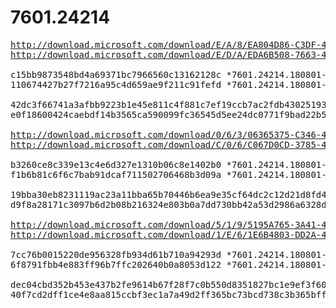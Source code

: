 # 7601.24214

<pre>
<a href="http://download.microsoft.com/download/E/A/8/EA804D86-C3DF-4719-9966-6A66C9306598/7601.24214.180801-1700.win7sp1_ldr_escrow_CLIENT_HOMEPREMIUM_x64FRE_en-us.iso">http://download.microsoft.com/download/E/A/8/EA804D86-C3DF-4719-9966-6A66C9306598/7601.24214.180801-1700.win7sp1_ldr_escrow_CLIENT_HOMEPREMIUM_x64FRE_en-us.iso</a>
<a href="http://download.microsoft.com/download/E/D/A/EDA6B508-7663-4E30-86F9-949932F443D0/7601.24214.180801-1700.win7sp1_ldr_escrow_CLIENT_HOMEPREMIUM_x86FRE_en-us.iso">http://download.microsoft.com/download/E/D/A/EDA6B508-7663-4E30-86F9-949932F443D0/7601.24214.180801-1700.win7sp1_ldr_escrow_CLIENT_HOMEPREMIUM_x86FRE_en-us.iso</a>

c15bb9873548bd4a69371bc7966560c13162128c *7601.24214.180801-1700.win7sp1_ldr_escrow_CLIENT_HOMEPREMIUM_x64FRE_en-us.iso
110674427b27f7216a95c4d659ae9f211c91fefd *7601.24214.180801-1700.win7sp1_ldr_escrow_CLIENT_HOMEPREMIUM_x86FRE_en-us.iso

42dc3f66741a3afbb9223b1e45e811c4f881c7ef19ccb7ac2fdb43025193901a *7601.24214.180801-1700.win7sp1_ldr_escrow_CLIENT_HOMEPREMIUM_x64FRE_en-us.iso
e0f18600424caebdf14b3565ca590099fc36545d5ee24dc0771f9bad22b5f7a3 *7601.24214.180801-1700.win7sp1_ldr_escrow_CLIENT_HOMEPREMIUM_x86FRE_en-us.iso

<a href="http://download.microsoft.com/download/0/6/3/06365375-C346-4D65-87C7-EE41F55F736B/7601.24214.180801-1700.win7sp1_ldr_escrow_CLIENT_PROFESSIONAL_x64FRE_en-us.iso">http://download.microsoft.com/download/0/6/3/06365375-C346-4D65-87C7-EE41F55F736B/7601.24214.180801-1700.win7sp1_ldr_escrow_CLIENT_PROFESSIONAL_x64FRE_en-us.iso</a>
<a href="http://download.microsoft.com/download/C/0/6/C067D0CD-3785-4727-898E-60DC3120BB14/7601.24214.180801-1700.win7sp1_ldr_escrow_CLIENT_PROFESSIONAL_x86FRE_en-us.iso">http://download.microsoft.com/download/C/0/6/C067D0CD-3785-4727-898E-60DC3120BB14/7601.24214.180801-1700.win7sp1_ldr_escrow_CLIENT_PROFESSIONAL_x86FRE_en-us.iso</a>

b3260ce8c339e13c4e6d327e1310b06c8e1402b0 *7601.24214.180801-1700.win7sp1_ldr_escrow_CLIENT_PROFESSIONAL_x64FRE_en-us.iso
f1b6b81c6f6c7bab91dcaf711502706468b3d09a *7601.24214.180801-1700.win7sp1_ldr_escrow_CLIENT_PROFESSIONAL_x86FRE_en-us.iso

19bba30eb8231119ac23a11bba65b70446b6ea9e35cf64dc2c12d21d8fd445ea *7601.24214.180801-1700.win7sp1_ldr_escrow_CLIENT_PROFESSIONAL_x64FRE_en-us.iso
d9f8a28171c3097b6d2b08b216324e803b0a7dd730bb42a53d2986a6328d1b5b *7601.24214.180801-1700.win7sp1_ldr_escrow_CLIENT_PROFESSIONAL_x86FRE_en-us.iso

<a href="http://download.microsoft.com/download/5/1/9/5195A765-3A41-4A72-87D8-200D897CBE21/7601.24214.180801-1700.win7sp1_ldr_escrow_CLIENT_ULTIMATE_x64FRE_en-us.iso">http://download.microsoft.com/download/5/1/9/5195A765-3A41-4A72-87D8-200D897CBE21/7601.24214.180801-1700.win7sp1_ldr_escrow_CLIENT_ULTIMATE_x64FRE_en-us.iso</a>
<a href="http://download.microsoft.com/download/1/E/6/1E6B4803-DD2A-49DF-8468-69C0E6E36218/7601.24214.180801-1700.win7sp1_ldr_escrow_CLIENT_ULTIMATE_x86FRE_en-us.iso">http://download.microsoft.com/download/1/E/6/1E6B4803-DD2A-49DF-8468-69C0E6E36218/7601.24214.180801-1700.win7sp1_ldr_escrow_CLIENT_ULTIMATE_x86FRE_en-us.iso</a>

7cc76b0015220de956328fb934d61b710a94293d *7601.24214.180801-1700.win7sp1_ldr_escrow_CLIENT_ULTIMATE_x64FRE_en-us.iso
6f8791fbb4e883ff96b7ffc202640b0a8053d122 *7601.24214.180801-1700.win7sp1_ldr_escrow_CLIENT_ULTIMATE_x86FRE_en-us.iso

dec04cbd352b453e437b2fe9614b67f28f7c0b550d8351827bc1e9ef3f601389 *7601.24214.180801-1700.win7sp1_ldr_escrow_CLIENT_ULTIMATE_x64FRE_en-us.iso
40f7cd2dff1ce4e8aa815ccbf3ec1a7a49d2ff365bc73bcd738c3b365bff9e4c *7601.24214.180801-1700.win7sp1_ldr_escrow_CLIENT_ULTIMATE_x86FRE_en-us.iso
</pre>
